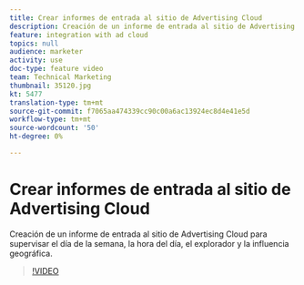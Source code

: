 ```yaml
---
title: Crear informes de entrada al sitio de Advertising Cloud
description: Creación de un informe de entrada al sitio de Advertising Cloud para supervisar el día de la semana, la hora del día, el explorador y la influencia geográfica.
feature: integration with ad cloud
topics: null
audience: marketer
activity: use
doc-type: feature video
team: Technical Marketing
thumbnail: 35120.jpg
kt: 5477
translation-type: tm+mt
source-git-commit: f7065aa474339cc90c00a6ac13924ec8d4e41e5d
workflow-type: tm+mt
source-wordcount: '50'
ht-degree: 0%

---
```



# Crear informes de entrada al sitio de Advertising Cloud

Creación de un informe de entrada al sitio de Advertising Cloud para supervisar el día de la semana, la hora del día, el explorador y la influencia geográfica.

>[!VIDEO](https://video.tv.adobe.com/v/35120/?quality=12&learn=on)
